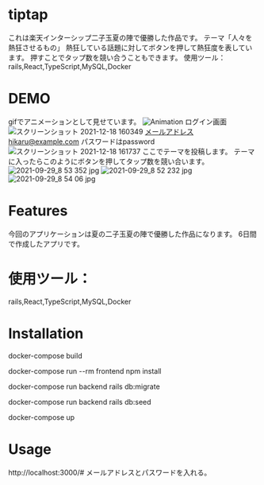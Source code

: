 

# tiptap
これは楽天インターシップ二子玉夏の陣で優勝した作品です。
テーマ「人々を熱狂させるもの」
熱狂している話題に対してボタンを押して熱狂度を表しています。
押すことでタップ数を競い合うこともできます。
使用ツール：rails,React,TypeScript,MySQL,Docker


# DEMO
gifでアニメーションとして見せています。
![Animation](https://user-images.githubusercontent.com/69001166/163757592-4846ced9-8f7c-4c22-afa7-ce842f622e76.gif)
ログイン画面
![スクリーンショット 2021-12-18 160349](https://user-images.githubusercontent.com/69001166/146632662-306410f6-2a61-4c56-97f2-255026b7e3d2.png)
メールアドレスhikaru@example.com
パスワードはpassword
![スクリーンショット 2021-12-18 161737](https://user-images.githubusercontent.com/69001166/146633007-7902ae96-2859-4aa5-99ec-5890c2f86384.png)
ここでテーマを投稿します。
テーマに入ったらこのようにボタンを押してタップ数を競い合います。
![2021-09-29_8 53 352 jpg](https://user-images.githubusercontent.com/69001166/146633051-b12bd0b2-86fb-4109-b226-23a9d75d730b.png)
![2021-09-29_8 52 232 jpg](https://user-images.githubusercontent.com/69001166/146633053-6bc21880-c53d-4ae0-8fcb-b22e9899b177.png)
![2021-09-29_8 54 06 jpg](https://user-images.githubusercontent.com/69001166/146633054-1288b73d-2490-4be4-b5ac-ff31f3e355be.png)

# Features

今回のアプリケーションは夏の二子玉夏の陣で優勝した作品になります。
6日間で作成したアプリです。

# 使用ツール：
rails,React,TypeScript,MySQL,Docker


# Installation

docker-compose build

docker-compose run --rm frontend npm install

docker-compose run backend rails db:migrate

docker-compose run backend rails db:seed

docker-compose up

# Usage

http://localhost:3000/#
メールアドレスとパスワードを入れる。

